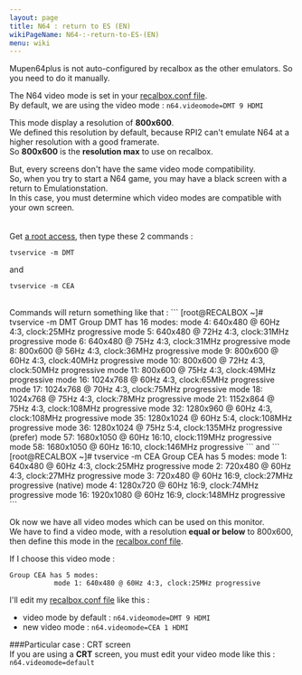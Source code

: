 ```yaml
---
layout: page
title: N64 : return to ES (EN)
wikiPageName: N64-:-return-to-ES-(EN)
menu: wiki
---
```


Mupen64plus is not auto-configured by recalbox as the other emulators. So you need to do it manually.  

The N64 video mode is set in your [recalbox.conf file](https://github.com/recalbox/recalbox-os/wiki/recalbox.conf-%28EN%29).   
By default, we are using the video mode : `n64.videomode=DMT 9 HDMI`   

This mode display a resolution of **800x600**.   
We defined this resolution by default, because RPI2 can't emulate N64 at a higher resolution with a good framerate.   
So **800x600** is the **resolution max** to use on recalbox.   

But, every screens don't have the same video mode compatibility.   
So, when you try to start a N64 game, you may have a black screen with a return to Emulationstation.   
In this case, you must determine which video modes are compatible with your own screen.   
<br>
<br>
Get [a root access](https://github.com/recalbox/recalbox-os/wiki/Root-access-on-terminal-%28EN%29), then type these 2 commands :   

`tvservice -m DMT`  

and  

`tvservice -m CEA`  

<br>
Commands will return something like that :   
```
[root@RECALBOX ~]# tvservice -m DMT
Group DMT has 16 modes:
           mode 4: 640x480 @ 60Hz 4:3, clock:25MHz progressive 
           mode 5: 640x480 @ 72Hz 4:3, clock:31MHz progressive 
           mode 6: 640x480 @ 75Hz 4:3, clock:31MHz progressive 
           mode 8: 800x600 @ 56Hz 4:3, clock:36MHz progressive 
           mode 9: 800x600 @ 60Hz 4:3, clock:40MHz progressive 
           mode 10: 800x600 @ 72Hz 4:3, clock:50MHz progressive 
           mode 11: 800x600 @ 75Hz 4:3, clock:49MHz progressive 
           mode 16: 1024x768 @ 60Hz 4:3, clock:65MHz progressive 
           mode 17: 1024x768 @ 70Hz 4:3, clock:75MHz progressive 
           mode 18: 1024x768 @ 75Hz 4:3, clock:78MHz progressive 
           mode 21: 1152x864 @ 75Hz 4:3, clock:108MHz progressive 
           mode 32: 1280x960 @ 60Hz 4:3, clock:108MHz progressive 
           mode 35: 1280x1024 @ 60Hz 5:4, clock:108MHz progressive 
           mode 36: 1280x1024 @ 75Hz 5:4, clock:135MHz progressive 
  (prefer) mode 57: 1680x1050 @ 60Hz 16:10, clock:119MHz progressive 
           mode 58: 1680x1050 @ 60Hz 16:10, clock:146MHz progressive 
```
and  
```
[root@RECALBOX ~]# tvservice -m CEA
Group CEA has 5 modes:
           mode 1: 640x480 @ 60Hz 4:3, clock:25MHz progressive 
           mode 2: 720x480 @ 60Hz 4:3, clock:27MHz progressive 
           mode 3: 720x480 @ 60Hz 16:9, clock:27MHz progressive 
  (native) mode 4: 1280x720 @ 60Hz 16:9, clock:74MHz progressive 
           mode 16: 1920x1080 @ 60Hz 16:9, clock:148MHz progressive 
```

Ok now we have all video modes which can be used on this monitor.   
We have to find a video mode, with a resolution **equal or below** to 800x600, then define this mode  in the [recalbox.conf file](https://github.com/recalbox/recalbox-os/wiki/recalbox.conf-%28EN%29).   

If I choose this video mode :   
```
Group CEA has 5 modes:
           mode 1: 640x480 @ 60Hz 4:3, clock:25MHz progressive
```

I'll edit my [recalbox.conf file](https://github.com/recalbox/recalbox-os/wiki/recalbox.conf-%28EN%29) like this :   
- video mode by default : `n64.videomode=DMT 9 HDMI`   
- new video mode : `n64.videomode=CEA 1 HDMI`  

###Particular case : CRT screen  
If you are using a **CRT** screen, you must edit your video mode like this :   
`n64.videomode=default`  
